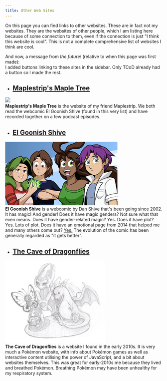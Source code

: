 ```yaml
---
title: Other Web Sites
---
```

On this page you can find links to other websites. These are in fact not my websites. They are the websites of other people, which I am listing here because of some connection to them, even if the connection is just "I think this website is cool". This is not a complete comprehensive list of websites I think are cool.

And now, a message from _the future!_ (relative to when this page was first made):  
I added buttons linking to these sites in the sidebar. Only TCoD already had a button so I made the rest.

- ## [Maplestrip's Maple Tree](http://maplestrip.space)
[![](http://maplestrip.space/Haruhi49.gif)](http://maplestrip.space)  
**Maplestrip's Maple Tree** is the website of my friend Maplestrip. We both read the webcomic El Goonish Shive (found in this very list) and have recorded together on a few podcast episodes.
- ## [El Goonish Shive](https://egscomics.com)
[![](/assets/elgoonishshive-banner.png)](https://egscomics.com)  
**El Goonish Shive** is a webcomic by Dan Shive that's been going since 2002. It has magic! And gender! Does it have magic genders? Not sure what that even means. Does it have gender-related magic? Yes. Does it have plot? Yes. Lots of plot. Does it have an emotional page from 2014 that helped me and many others come out? [Yes.](https://www.egscomics.com/comic/2014-07-01) The evolution of the comic has been generally regarded as "it gets better".
- ## [The Cave of Dragonflies](https://dragonflycave.com)
[![](/assets/caveofdragonflies-banner.jpg)](https://dragonflycave.com)  
**The Cave of Dragonflies** is a website I found in the early 2010s. It is very much a Pokémon website, with info about Pokémon games as well as interactive content utilising the power of JavaScript, and a bit about websites themselves. This was great for early-2010s me because they lived and breathed Pokémon. Breathing Pokémon may have been unhealthy for my respiratory system.

